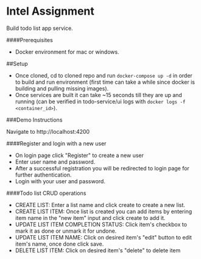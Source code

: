 # Intel Assignment

Build todo list app service.


####Prerequisites

- Docker environment for mac or windows.

##Setup

- Once cloned, cd to cloned repo and run `docker-compose up -d`
in order to build and run environment (first time can take a while since docker is building and pulling missing images).
- Once services are built it can take ~15 seconds till they are up and running (can be verified in todo-service/ui logs with `docker logs -f <container_id>`). 

###Demo Instructions

Navigate to http://localhost:4200

####Register and login with a new user
- On login page click "Register" to create a new user
- Enter user name and password.
- After a successful registration you will be redirected to login page for further authentication.
- Login with your user and password.

####Todo list CRUD operations

- CREATE LIST: Enter a list name and click create to create a new list.
- CREATE LIST ITEM: Once list is created you can add items by entering item name in the "new item" input and click create to add it.
- UPDATE LIST ITEM COMPLETION STATUS: Click item's checkbox to mark it as done or unmark it for undone.
- UPDATE LIST ITEM NAME: Click on desired item's "edit" button to edit item's name, once done click save.
- DELETE LIST ITEM: Click on desired item's "delete" to delete item 